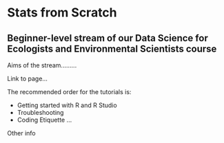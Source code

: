 # Stats from Scratch 
## Beginner-level stream of our __Data Science for Ecologists and Environmental Scientists__ course

Aims of the stream.........


Link to page...


The recommended order for the tutorials is:

* Getting started with R and R Studio
* Troubleshooting 
* Coding Etiquette
...

Other info